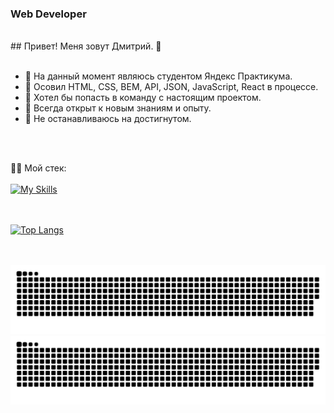 ### Web Developer
<br />
## Привет! Меня зовут Дмитрий. 👋  
<br />  
<br />  

- 🔭 На данный момент являюсь студентом Яндекс Практикума.
- 🌱 Осовил HTML, CSS, BEM, API, JSON, JavaScript, React в процессе.
- 👯 Хотел бы попасть в команду с настоящим проектом.
- 📖 Всегда открыт к новым знаниям и опыту.
- 🏃 Не останавливаюсь на достигнутом.
<br />
<br />

🧑‍🏭 Мой стек:   <br />
<br />
[![My Skills](https://skillicons.dev/icons?i=js,html,css,vscode,git,webpack,figma)](https://github.com/DmitryKazancev)  
<br />
<br />

<!---Для компактной версии-->
[![Top Langs](https://github-readme-stats.vercel.app/api/top-langs/?username=anuraghazra&layout=compact)](https://github.com/anuraghazra/github-readme-stats)  
<br />
<br />

![github contribution grid snake animation](https://raw.githubusercontent.com/teuchezh/teuchezh/output/github-contribution-grid-snake-dark.svg#gh-dark-mode-only)![github contribution grid snake animation](https://raw.githubusercontent.com/teuchezh/teuchezh/output/github-contribution-grid-snake.svg#gh-light-mode-only)
